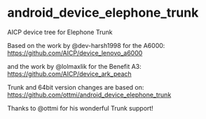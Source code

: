 # android_device_elephone_trunk
AICP device tree for Elephone Trunk

Based on the work by @dev-harsh1998 for the A6000: https://github.com/AICP/device_lenovo_a6000

and the work by @lolmaxlik for the Benefit A3: https://github.com/AICP/device_ark_peach

Trunk and 64bit version changes are based on: https://github.com/ottmi/android_device_elephone_trunk

Thanks to @ottmi for his wonderful Trunk support!

